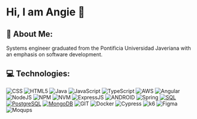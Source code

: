 # Hi, I am Angie 👋
<!--
**angCF/angCF** is a ✨ _special_ ✨ repository because its `README.md` (this file) appears on your GitHub profile.

Here are some ideas to get you started:

- 🔭 I’m currently working on ...
- 🌱 I’m currently learning ...
- 👯 I’m looking to collaborate on ...
- 🤔 I’m looking for help with ...
- 💬 Ask me about ...
- 📫 How to reach me: ...
- 😄 Pronouns: ...
- ⚡ Fun fact: ...
-->
## 💫 About Me:
Systems engineer graduated from the Pontificia Universidad Javeriana with an emphasis on software development.

## 💻 Technologies:
![CSS](https://img.shields.io/badge/css-0E84C5?style=for-the-badge&logo=css3&logoColor=#0E84C5) 
![HTML5](https://img.shields.io/badge/html5-%23E34F26.svg?style=for-the-badge&logo=html5&logoColor=white) 
![Java](https://img.shields.io/badge/Java-blue?style=for-the-badge&logo=coffeescript&logoColor=white&labelColor=blue)
![JavaScript](https://img.shields.io/badge/javascript-%23323330.svg?style=for-the-badge&logo=javascript&logoColor=%23F7DF1E) 
![TypeScript](https://img.shields.io/badge/typescript-%23007ACC.svg?style=for-the-badge&logo=typescript&logoColor=white)
![AWS](https://img.shields.io/badge/AWS-black?style=for-the-badge&logo=amazon&logoColor=white&labelColor=black)
![Angular](https://img.shields.io/badge/angular-%23DD0031.svg?style=for-the-badge&logo=angular&logoColor=white)
![NodeJS](https://img.shields.io/badge/node.js-6DA55F?style=for-the-badge&logo=node.js&logoColor=white)
![NPM](https://img.shields.io/badge/npm-black?style=for-the-badge&logo=npm&logoColor=white&labelColor=black)
![NVM](https://img.shields.io/badge/nvm-green?style=for-the-badge&logo=nvm&logoColor=black&labelColor=green)
![ExpressJS](https://img.shields.io/badge/express-white?style=for-the-badge&logo=express&logoColor=black)
![ANDROID](https://img.shields.io/badge/android-%2320232a.svg?style=for-the-badge&logo=android&logoColor=%a4c639)
![Spring](https://img.shields.io/badge/spring-%236DB33F.svg?style=for-the-badge&logo=spring&logoColor=white)
[![SQL](https://img.shields.io/badge/SQL-blue?style=for-the-badge&logo=sql&logoColor=white&labelColor=101010)]()
[![PostgreSQL](https://img.shields.io/badge/PostgreSQL-558BB2?style=for-the-badge&logo=postgresql&logoColor=white&labelColor=#558BB2)]()
[![MongoDB](https://img.shields.io/badge/MongoDB-gren?style=for-the-badge&logo=mongodb&logoColor=white&labelColor=gren)]()
![GIT](https://img.shields.io/badge/Git-fc6d26?style=for-the-badge&logo=git&logoColor=white)
![Docker](https://img.shields.io/badge/docker-%230db7ed.svg?style=for-the-badge&logo=docker&logoColor=white)
![Cypress](https://img.shields.io/badge/cypress-3D4954?style=for-the-badge&logo=cypress&logoColor=white&labelColor=#3D4954)
![k6](https://img.shields.io/badge/k6-7B62FD?style=for-the-badge&logo=k6&logoColor=white&labelColor=#7B62FD)
![Figma](https://img.shields.io/badge/figma-black?style=for-the-badge&logo=figma&logoColor=white&labelColor=black)
![Moqups](https://img.shields.io/badge/moqups-blue?style=for-the-badge&logo=moqups&logoColor=white&labelColor=blue)
